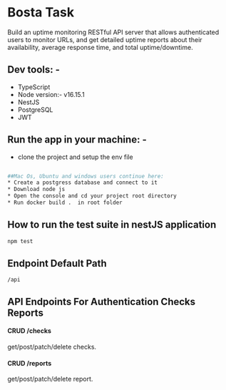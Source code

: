 # Bosta Task

Build an uptime monitoring RESTful API server that allows authenticated users to monitor URLs, and get detailed uptime reports about their availability, average response time, and total uptime/downtime.

## Dev tools: -

- TypeScript
- Node version:- v16.15.1
- NestJS
- PostgreSQL
- JWT

## Run the app in your machine: -

- clone the project and setup the env file

```bash

##Mac Os, Ubuntu and windows users continue here:
* Create a postgress database and connect to it 
* Download node js
* Open the console and cd your project root directory
* Run docker build .  in root folder
```

## How to run the test suite in nestJS application

```bash
npm test
```

## Endpoint Default Path

```url
/api
```

## API Endpoints For Authentication Checks Reports

#### CRUD /checks

get/post/patch/delete checks.

#### CRUD /reports

get/post/patch/delete report.
